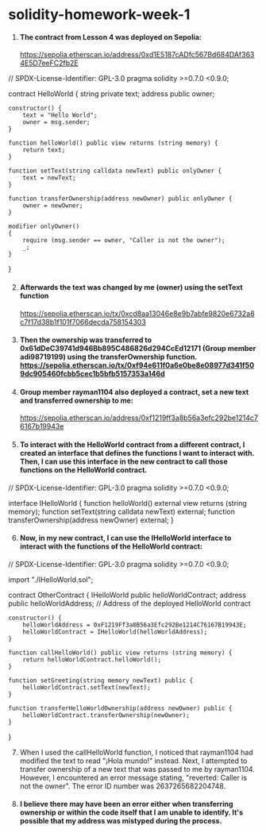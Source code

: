 # solidity-homework-week-1



1. #### The contract from Lesson 4 was deployed on Sepolia:
   https://sepolia.etherscan.io/address/0xd1E5187cADfc567Bd684DAf3634E5D7eeFC2fb2E

// SPDX-License-Identifier: GPL-3.0
pragma solidity >=0.7.0 <0.9.0;

contract HelloWorld {
    string private text;
    address public owner;

    constructor() {
        text = "Hello World";
        owner = msg.sender;
    }

    function helloWorld() public view returns (string memory) {
        return text;
    }

    function setText(string calldata newText) public onlyOwner {
        text = newText;
    }

    function transferOwnership(address newOwner) public onlyOwner {
        owner = newOwner;
    }

    modifier onlyOwner()
    {
        require (msg.sender == owner, "Caller is not the owner");
        _;
    }
}

2. #### Afterwards the text was changed by me (owner) using the setText function
   https://sepolia.etherscan.io/tx/0xcd8aa13046e8e9b7abfe9820e6732a8c7f17d38b1f101f7066decda758154303

3. #### Then the ownership was transferred to 0x61dDeC39741d946Bb895C486826d294CcEd12171 (Group member adi98719199) using the transferOwnership function. https://sepolia.etherscan.io/tx/0xf94e611f0a6e0be8e08977d341f509dc905460fcbb5cec1b5bfb5157353a146d

4. #### Group member rayman1104 also deployed a contract, set a new text and transferred ownership to me: 
   https://sepolia.etherscan.io/address/0xf1219ff3a8b56a3efc292be1214c76167b19943e

5. #### To interact with the HelloWorld contract from a different contract, I created an interface that defines the functions I want to interact with. Then, I can use this interface in the new contract to call those functions on the HelloWorld contract.
  
// SPDX-License-Identifier: GPL-3.0
pragma solidity >=0.7.0 <0.9.0;

interface IHelloWorld {
    function helloWorld() external view returns (string memory);
    function setText(string calldata newText) external;
    function transferOwnership(address newOwner) external;
}


6. #### Now, in my new contract, I can use the IHelloWorld interface to interact with the functions of the HelloWorld contract:

// SPDX-License-Identifier: GPL-3.0
pragma solidity >=0.7.0 <0.9.0;

import "./IHelloWorld.sol";

contract OtherContract {
    IHelloWorld public helloWorldContract;
    address public helloWorldAddress; // Address of the deployed HelloWorld contract

    constructor() {
        helloWorldAddress = 0xF1219Ff3a8B56a3Efc292Be1214C76167B19943E;
        helloWorldContract = IHelloWorld(helloWorldAddress);
    }

    function callHelloWorld() public view returns (string memory) {
        return helloWorldContract.helloWorld();
    }

    function setGreeting(string memory newText) public {
        helloWorldContract.setText(newText);
    }

    function transferHelloWorldOwnership(address newOwner) public {
        helloWorldContract.transferOwnership(newOwner);
    }
}

7. When I used the callHelloWorld function, I noticed that rayman1104 had modified the text to read "¡Hola mundo!" instead.
Next, I attempted to transfer ownership of a new text that was passed to me by rayman1104. However, I encountered an error message stating, "reverted: Caller is not the owner". The error ID number was 2637265682204748.
9. #### I believe there may have been an error either when transferring ownership or within the code itself that I am unable to identify. It's possible that my address was mistyped during the process.
